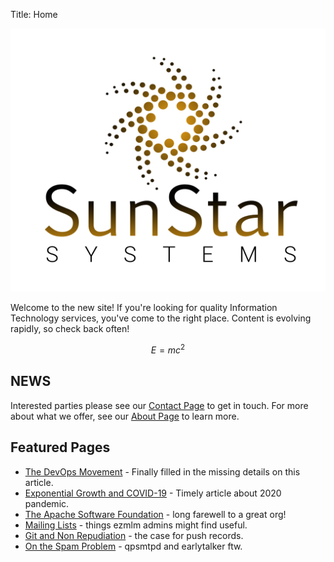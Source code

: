 Title: Home

![SunStar Systems](images/sunstarlogowhole.png)

Welcome to the new site!  If you're looking for quality Information Technology services, you've come to the right place.  Content is evolving rapidly, so check back often!

$$ E = mc^2 $$

## NEWS

Interested parties please see our <a href="/contact">Contact Page</a> to get in touch.
For more about what we offer, see our <a href="/about">About Page</a> to learn more.


## Featured Pages

- [The DevOps Movement](/essays/devops) - Finally filled in the missing details on this article.
- [Exponential Growth and COVID-19](/essays/power) - Timely article about 2020 pandemic.
- [The Apache Software Foundation](/clients/apache) - long farewell to a great org!
- [Mailing Lists](/essays/mailing-lists) - things ezmlm admins might find useful.
- [Git and Non Repudiation](/essays/git-and-non-repudiation) - the case for push records.
- [On the Spam Problem](/essays/spam) - qpsmtpd and earlytalker ftw.